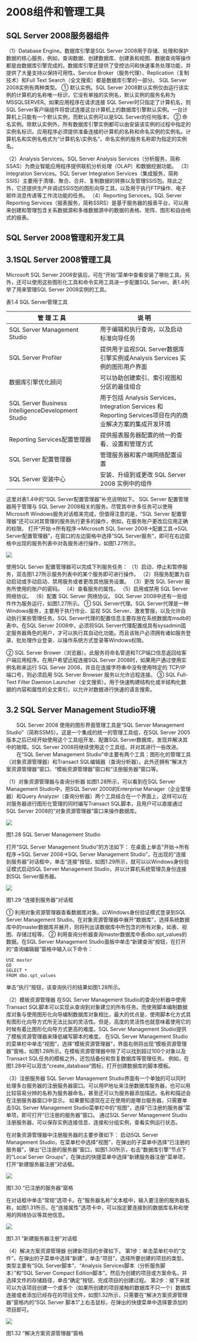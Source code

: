 # 2008组件和管理工具

## SQL Server 2008服务器组件

（1）Database Engine。数据库引擎是SQL Server 2008用于存储、处理和保护数据的核心服务，例如，查询数据、创建数据库、创建表和视图、数据查询等操作都是由数据库引擎完成的。数据库引擎还提供了受控访问和快速事务处理功能，并提供了大量支持以保持可用性。Service Broker（服务代理）、Replication（复制技术）和Full Text Search（全文搜索）都是数据库引擎的一部分。
SQL Server 2008实例有两种类型。
① 默认实例。SQL Server 2008默认实例仅由运行该实例的计算机的名称唯一标识，它没有单独的实例名，默认实例的服务名称为MSSQLSERVER。如果应用程序在请求连接 SQL Server时只指定了计算机名，则SQL Server客户端组件将尝试连接这台计算机上的数据库引擎默认实例。一台计算机上只能有一个默认实例，而默认实例可以是SQL Server的任何版本。
② 命名实例。除默认实例外，所有数据库引擎实例都可以由安装该实例的过程中指定的实例名标识。应用程序必须提供准备连接的计算机的名称和命名实例的实例名。计算机名和实例名格式为“计算机名\实例名”，命名实例的服务名称即为指定的实例名。

（2）Analysis Services。SQL Server Analysis Services（分析服务，简称SSAS）为商业智能应用程序提供联机分析处理（OLAP）和数据挖掘功能。
（3）Integration Services。SQL Server Integration Services（集成服务，简称SSIS）主要用于清理、聚合、合并、复制数据的转换以及管理SSIS包。除此之外，它还提供生产并调试SSIS包的图形向导工具，以及用于执行FTP操作、电子邮件消息传递等工作流功能的任务。
（4）Reporting Services。SQL Server Reporting Services（报表服务，简称SSRS）是基于服务器的报表平台，可以用来创建和管理包含关系数据源和多维数据源中的数据的表格、矩阵、图形和自由格式的报表。

 

 



##  SQL Server 2008管理和开发工具

## 3.1SQL Server 2008管理工具

Microsoft SQL Server 2008安装后，可在“开始”菜单中查看安装了哪些工具。另外，还可以使用这些图形化工具和命令实用工具进一步配置SQL Server。表1.4列举了用来管理SQL Server 2008实例的工具。

 

表1.4 SQL Server管理工具

| 管 理 工 具                                        | 说    明                                                     |
| -------------------------------------------------- | ------------------------------------------------------------ |
| SQL Server Management Studio                       | 用于编辑和执行查询，以及启动标准向导任务                     |
| SQL Server Profiler                                | 提供用于监视SQL Server数据库引擎实例或Analysis Services 实例的图形用户界面 |
| 数据库引擎优化顾问                                 | 可以协助创建索引、索引视图和分区的最佳组合                   |
| SQL Server Business IntelligenceDevelopment Studio | 用于包括 Analysis Services、Integration Services 和Reporting Services项目在内的商业解决方案的集成开发环境 |
| Reporting Services配置管理器                       | 提供报表服务器配置的统一的查看、设置和管理方式               |
| SQL Server 配置管理器                              | 管理服务器和客户端网络配置设置                               |
| SQL Server 安装中心                                | 安装、升级到或更改 SQL Server 2008 实例中的组件              |



 

这里对表1.4中的“SQL Server配置管理器”补充说明如下。
SQL Server 配置管理器用于管理与 SQL Server 2008相关的服务。尽管其中许多任务可以使用Microsoft Windows服务对话框来完成，但值得注意的是，“SQL Server 配置管理器”还可以对其管理的服务执行更多的操作，例如，在服务账户更改后应用正确的权限。
打开“开始→所有程序→Microsoft SQL Server 2008→配置工具→SQL Server配置管理器”，在窗口的左边窗格中选择“SQL Server服务”，即可在右边窗格中出现的服务列表中对各服务进行操作，如图1.27所示。

 ![](https://cdn.jsdelivr.net/gh/ZanderZhao/img20/file/20200121235809.png)

使用SQL Server 配置管理器可以完成下列服务任务：
（1）启动、停止和暂停服务，双击图1.27所示服务列表中的某个服务即可进行操作。
（2）将服务配置为自动启动或手动启动、禁用服务或者更改其他服务设置。
（3）更改 SQL Server 服务所使用的账户的密码。
（4）查看服务的属性。
（5）启用或禁用 SQL Server 网络协议。
（6）配置 SQL Server 网络协议。
SQL Server 2008中还有一些组件作为服务运行，如图1.27所示。
① SQL Server代理。SQL Server代理是一种Windows服务，主要用于执行作业、监视 SQL Server、激发警报，以及允许自动执行某些管理任务。SQL Server代理的配置信息主要存放在系统数据库msdb的表中。在SQL Server 2008中，必须将SQL Server代理配置成具有sysadmin固定服务器角色的用户，才可以执行其自动化功能。而且该账户必须拥有诸如服务登录、批处理作业登录、以操作系统方式登录等Windows权限。

② SQL Server Brower（浏览器）。此服务将命名管道和TCP端口信息返回给客户端应用程序。在用户希望远程连接SQL Server 2008时，如果用户通过使用实例名称来运行 SQL Server 2008，并且在连接字符串中没有使用特定的 TCP/IP 端口号，则必须启用 SQL Server Browser 服务以允许远程连接。
③ SQL Full-Text Filter Daemon Launcher（全文搜索）。用于快速构建结构化或半结构化数据的内容和属性的全文索引，以允许对数据进行快速的语言搜索。

 

 

 

 

 

## 3.2 SQL Server Management Studio环境

　　SQL Server 2008 使用的图形界面管理工具是“SQL Server Management Studio”（简称SSMS）。这是一个集成的统一的管理工具组，在SQL Server 2005版本之后已经开始使用这个工具组开发、配置SQL Server数据库，发现并解决其中的故障。SQL Server 2008将继续使用这个工具组，并对其进行一些改进。
　　在“SQL Server Management Studio”中主要有两个工具：图形化的管理工具（对象资源管理器）和Transact SQL编辑器（查询分析器）。此外还拥有“解决方案资源管理器”窗口、“模板资源管理器”窗口和“注册服务器”窗口等。

（1）对象资源管理器与查询分析器
如图1.28所示，可以看到在SQL Server Management Studio中，把SQL Server 2000的Enterprise Manager（企业管理器）和Query Analyzer（查询分析器）两个工具结合在一个界面上，这样可以在对服务器进行图形化管理的同时编写Transact SQL脚本，且用户可以直接通过SQL Server 2008的“对象资源管理器”窗口来操作数据库。

 

![](https://cdn.jsdelivr.net/gh/ZanderZhao/img20/file/20200121235810.png)

图1.28 SQL Server Management Studio

 

打开“SQL Server Management Studio”的方法如下：
在桌面上单击“开始→所有程序→SQL Server 2008→SQL Server Management Studio”，在出现的“连接到服务器”对话框中，单击“连接”按钮，如图1.29所示，就可以以Windows身份验证模式启动SQL Server Management Studio，并以计算机系统管理员身份连接到SQL Server服务器。

 ![](https://cdn.jsdelivr.net/gh/ZanderZhao/img20/file/20200121235811.png)

图1.29 “连接到服务器”对话框

 

① 利用对象资源管理器查看数据库对象。以Windows身份验证模式登录到SQL Server Management Studio。在对象资源管理器中展开“数据库”，选择系统数据库中的master数据库并展开，则将列出该数据库中所包含的所有对象，如表、视图、存储过程等。
② 利用查询分析器查询master数据库中表dbo.spt_values的数据。在SQL Server Management Studio面板中单击“新建查询”按钮，在打开的“查询编辑器”窗格中输入以下命令：

```
USE master
GO
SELECT *
FROM dbo.spt_values
```

单击“执行”按钮，该查询执行的结果如图1.28所示。

 

 

（2）模板资源管理器
在SQL Server Management Studio的查询分析器中使用Transact SQL脚本可以实现从查询到对象建立的所有任务。而使用脚本编制数据库对象与使用图形化向导编制数据库对象相比，最大的优点是，使用脚本化方式具有图形化向导方式所无法比拟的灵活性。但是，高度的灵活性也就意味着使用它的时候有着比图形化向导方式更高的难度。SQL Server Management Studio提供了模板资源管理器来降低编写脚本的难度。
在SQL Server Management Studio的菜单栏中单击“视图”，选择“模板资源管理器”，界面右侧将出现“模板资源管理器”窗格，如图1.28所示。在模板资源管理器中除了可以找到超过100个对象以及Transact SQL任务的模板之外，还包括备份和恢复数据库等管理任务。
例如，在图1.28中可以双击“create_database”图标，打开创建数据库的脚本模板。

 

 

（3）注册服务器
SQL Server Management Studio界面有一个单独的可以同时处理多台服务器的注册服务器窗口。可以用IP地址来注册数据库服务器，也可以用比较容易分辨的名称为服务器命名，甚至还可以为服务器添加描述。名称和描述会在注册服务器窗口中显示。
如果要知道现在正在使用的是哪台服务器，只需要单击SQL Server Management Studio菜单栏中的“视图”，选择“已注册的服务器”菜单项，即可打开“已注册的服务器”窗口。
通过SQL Server Management Studio注册服务器，可以保存实例连接信息、连接和分组实例，查看实例运行状态。

 

在对象资源管理器中注册服务器的主要步骤如下：
启动SQL Server Management Studio，在菜单栏中选择“视图”，在弹出的子菜单中选择“已注册的服务器”，弹出“已注册的服务器”窗口，如图1.30所示，右击“数据库引擎”节点下的“Local Server Groups”，在弹出的快捷菜单中选择“新建服务器注册”菜单项，打开“新建服务器注册”对话框。

![](https://cdn.jsdelivr.net/gh/ZanderZhao/img20/file/20200121235812.png)

图1.30 “已注册的服务器”窗格

 

 

在对话框中单击“常规”选项卡。在“服务器名称”文本框中，输入要注册的服务器名称，如图1.31所示。在“连接属性”选项卡中，可以指定要连接到的数据库名称和使用的网络协议等其他信息。

![](https://cdn.jsdelivr.net/gh/ZanderZhao/img20/file/20200121235813.png)

图1.31 “新建服务器注册”对话框

 

（4）解决方案资源管理器
创建新项目的步骤如下。
第1步：单击菜单栏中的“文件”，在弹出的子菜单中选择“新建”，单击“项目”，选择所要创建的项目的类型。类型主要有“SQL Server脚本”、“Analysis Services脚本（分析服务脚本）”和“SQL Server Compact Edition脚本”。然后为创建的项目或方案命名，并选择文件的存储路径，单击“确定”按钮，完成项目的创建过程。
 第2步：接下来就可以为该项目创建一个或多个（如果所创建的项目接触的数据库不只一个）数据库连接或者添加已经存在的项目文件，如图1.32所示，只需要在“解决方案资源管理器”窗格内的“SQL Server 脚本1”上右击鼠标，在弹出的快捷菜单中选择要添加的项目即可。

![](https://cdn.jsdelivr.net/gh/ZanderZhao/img20/file/20200121235814.png)

图1.32 “解决方案资源管理器”窗格

 